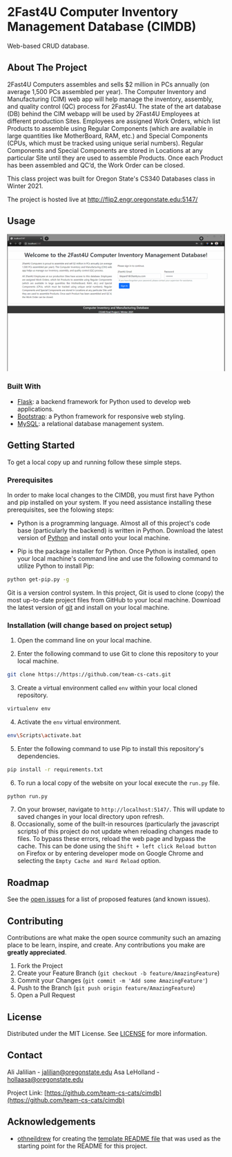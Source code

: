 # 2Fast4U Computer Inventory Management Database (CIMDB)
Web-based CRUD database. 


<!-- ABOUT THE PROJECT -->
## About The Project

2Fast4U Computers assembles and sells $2 million in PCs annually (on average 1,500 PCs assembled per year). The Computer Inventory and Manufacturing (CIM) web app will help manage the inventory, assembly, and quality control (QC) process for 2Fast4U. The state of the art database (DB) behind the CIM webapp will be used by 2Fast4U Employees at different production Sites. Employees are assigned Work Orders, which list Products to assemble using Regular Components (which are available in large quantities like MotherBoard, RAM, etc.) and Special Components (CPUs, which must be tracked using unique serial numbers). Regular Components and Special Components are stored in Locations at any particular Site until they are used to assemble Products. Once each Product has been assembled and QC’d, the Work Order can be closed.

This class project was built for Oregon State's CS340 Databases class in Winter 2021.

<!-- The project is hosted live on Heroku at https://team-cs-cats.herokuapp.com/ -->
The project is hosted live at http://flip2.engr.oregonstate.edu:5147/


<!-- **Note: When loading the hosted website, please be patient as it takes several seconds for the Heroku server to spin up and load the site files.** -->
<!-- USAGE EXAMPLES -->
## Usage
![example-use](cimdb_use.gif)

<!-- ### Built With -->
### Built With
* [Flask](https://flask.palletsprojects.com/en/1.1.x/): a backend framework for Python used to develop web applications. 
* [Bootstrap](https://getbootstrap.com/docs/4.0/getting-started/introduction/): a Python framework for responsive web styling.
* [MySQL](https://dev.mysql.com/doc/): a relational database management system.


<!-- GETTING STARTED -->
## Getting Started

To get a local copy up and running follow these simple steps.

### Prerequisites

In order to make local changes to the CIMDB, you must first have Python and pip installed on your system. If you need assistance installing these prerequisites, see the folowing steps:
* Python is a programming language. Almost all of this project's code base (particularly the backend) is written in Python. Download the latest version of [Python](https://www.python.org/downloads/) and install onto your local machine.

* Pip is the package installer for Python. Once Python is installed, open your local machine's command line and use the following command to utilize Python to install Pip:
```sh
python get-pip.py -g
```

Git is a version control system. In this project, Git is used to clone (copy) the most up-to-date project files from GitHub to your local machine. Download the latest version of [git](https://git-scm.com/download/win) and install on your local machine.


### Installation (will change based on project setup) 

1. Open the command line on your local machine.

2. Enter the following command to use Git to clone this repository to your local machine.
```sh
git clone https://https://github.com/team-cs-cats.git
```
3. Create a virtual environment called `env` within your local cloned repository.
```sh
virtualenv env
```
4. Activate the `env` virtual environment.
```sh
env\Scripts\activate.bat
```
5. Enter the following command to use Pip to install this repository's dependencies.
```sh
pip install -r requirements.txt
```
6. To run a local copy of the website on your local execute the `run.py` file.
```sh
python run.py
```
7. On your browser, navigate to `http://localhost:5147/`. This will update to saved changes in your local directory upon refresh.
8. Occasionally, some of the built-in resources (particularly the javascript scripts) of this project do not update when reloading changes made to files. To bypass these errors, reload the web page and bypass the cache. This can be done using the `Shift + left click Reload button` on Firefox or by entering developer mode on Google Chrome and selecting the `Empty Cache and Hard Reload` option.



<!-- ROADMAP -->
## Roadmap

See the [open issues](https://github.com/team-cs-cats/cimdb/issues) for a list of proposed features (and known issues).



<!-- CONTRIBUTING -->
## Contributing

Contributions are what make the open source community such an amazing place to be learn, inspire, and create. Any contributions you make are **greatly appreciated**.

1. Fork the Project
2. Create your Feature Branch (`git checkout -b feature/AmazingFeature`)
3. Commit your Changes (`git commit -m 'Add some AmazingFeature'`)
4. Push to the Branch (`git push origin feature/AmazingFeature`)
5. Open a Pull Request



<!-- LICENSE -->
## License

Distributed under the MIT License. See [LICENSE](https://github.com/team-cs-cats/cimdb/LICENSE.txt) for more information.



<!-- CONTACT -->
## Contact

Ali Jalilian - jalilian@oregonstate.edu
Asa LeHolland - hollaasa@oregonstate.edu

Project Link: [https://github.com/team-cs-cats/cimdb](https://github.com/team-cs-cats/cimdb)



<!-- ACKNOWLEDGEMENTS -->
## Acknowledgements

* [othneildrew](https://github.com/othneildrew) for creating the [template README file](https://github.com/othneildrew/Best-README-Template) that was used as the starting point for the README for this project. 





<!-- MARKDOWN LINKS & IMAGES (to be added as needed) -->


